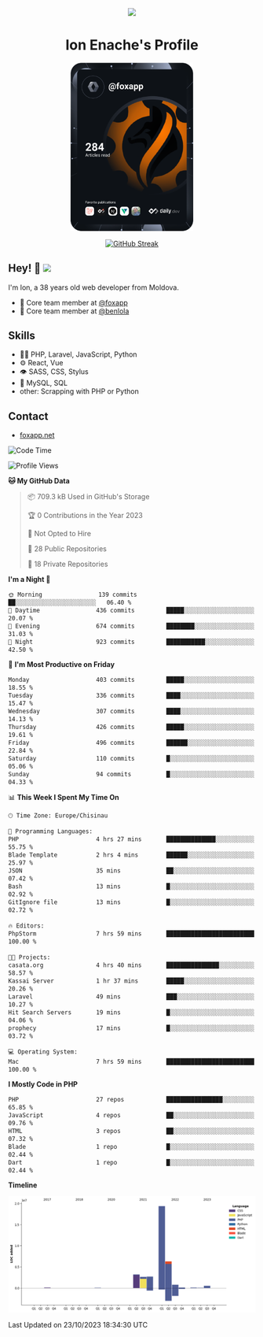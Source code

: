 <div id="header" align="center">
  <img src="https://media.giphy.com/media/M9gbBd9nbDrOTu1Mqx/giphy.gif" width="100"/>
	<h1>Ion Enache's Profile</h1>
</div>
<div align="center">
	<a href="https://app.daily.dev/foxapp"><img src="https://github.com/foxapp/foxapp/blob/master/devcard.svg" width="250" alt="Ion Enache's Dev Card"/></a>
</div>


<div align="center">
	
[![GitHub Streak](http://github-readme-streak-stats.herokuapp.com?user=foxapp&hide_border=true&date_format=M%20j%5B%2C%20Y%5D)](https://git.io/streak-stats)
	
</div>


## Hey! 👋 <img src="https://media.giphy.com/media/hvRJCLFzcasrR4ia7z/giphy.gif" width="30px"/>
I'm Ion, a 38 years old web developer from Moldova.


- 👥 Core team member at [@foxapp](https://github.com/foxapp)
- 👥 Core team member at [@benlola](https://github.com/benlola)

## Skills
- 👨‍💻 PHP, Laravel, JavaScript, Python
- ⚙️ React, Vue
- 👁️ SASS, CSS, Stylus
- 💽 MySQL, SQL
- other: Scrapping with PHP or Python

## Contact
- [foxapp.net](https://www.foxapp.net)

<!--START_SECTION:waka-->
![Code Time](http://img.shields.io/badge/Code%20Time-1%2C535%20hrs%2059%20mins-blue)

![Profile Views](http://img.shields.io/badge/Profile%20Views-0-blue)

**🐱 My GitHub Data** 

> 📦 709.3 kB Used in GitHub's Storage 
 > 
> 🏆 0 Contributions in the Year 2023
 > 
> 🚫 Not Opted to Hire
 > 
> 📜 28 Public Repositories 
 > 
> 🔑 18 Private Repositories 
 > 
**I'm a Night 🦉** 

```text
🌞 Morning                139 commits         ██░░░░░░░░░░░░░░░░░░░░░░░   06.40 % 
🌆 Daytime                436 commits         █████░░░░░░░░░░░░░░░░░░░░   20.07 % 
🌃 Evening                674 commits         ████████░░░░░░░░░░░░░░░░░   31.03 % 
🌙 Night                  923 commits         ███████████░░░░░░░░░░░░░░   42.50 % 
```
📅 **I'm Most Productive on Friday** 

```text
Monday                   403 commits         █████░░░░░░░░░░░░░░░░░░░░   18.55 % 
Tuesday                  336 commits         ████░░░░░░░░░░░░░░░░░░░░░   15.47 % 
Wednesday                307 commits         ████░░░░░░░░░░░░░░░░░░░░░   14.13 % 
Thursday                 426 commits         █████░░░░░░░░░░░░░░░░░░░░   19.61 % 
Friday                   496 commits         ██████░░░░░░░░░░░░░░░░░░░   22.84 % 
Saturday                 110 commits         █░░░░░░░░░░░░░░░░░░░░░░░░   05.06 % 
Sunday                   94 commits          █░░░░░░░░░░░░░░░░░░░░░░░░   04.33 % 
```


📊 **This Week I Spent My Time On** 

```text
🕑︎ Time Zone: Europe/Chisinau

💬 Programming Languages: 
PHP                      4 hrs 27 mins       ██████████████░░░░░░░░░░░   55.75 % 
Blade Template           2 hrs 4 mins        ██████░░░░░░░░░░░░░░░░░░░   25.97 % 
JSON                     35 mins             ██░░░░░░░░░░░░░░░░░░░░░░░   07.42 % 
Bash                     13 mins             █░░░░░░░░░░░░░░░░░░░░░░░░   02.92 % 
GitIgnore file           13 mins             █░░░░░░░░░░░░░░░░░░░░░░░░   02.72 % 

🔥 Editors: 
PhpStorm                 7 hrs 59 mins       █████████████████████████   100.00 % 

🐱‍💻 Projects: 
casata.org               4 hrs 40 mins       ███████████████░░░░░░░░░░   58.57 % 
Kassai Server            1 hr 37 mins        █████░░░░░░░░░░░░░░░░░░░░   20.26 % 
Laravel                  49 mins             ███░░░░░░░░░░░░░░░░░░░░░░   10.27 % 
Hit Search Servers       19 mins             █░░░░░░░░░░░░░░░░░░░░░░░░   04.06 % 
prophecy                 17 mins             █░░░░░░░░░░░░░░░░░░░░░░░░   03.72 % 

💻 Operating System: 
Mac                      7 hrs 59 mins       █████████████████████████   100.00 % 
```

**I Mostly Code in PHP** 

```text
PHP                      27 repos            ████████████████░░░░░░░░░   65.85 % 
JavaScript               4 repos             ██░░░░░░░░░░░░░░░░░░░░░░░   09.76 % 
HTML                     3 repos             ██░░░░░░░░░░░░░░░░░░░░░░░   07.32 % 
Blade                    1 repo              █░░░░░░░░░░░░░░░░░░░░░░░░   02.44 % 
Dart                     1 repo              █░░░░░░░░░░░░░░░░░░░░░░░░   02.44 % 
```



**Timeline**

![Lines of Code chart](https://raw.githubusercontent.com/foxapp/foxapp/master/assets/bar_graph.png)


 Last Updated on 23/10/2023 18:34:30 UTC
<!--END_SECTION:waka-->
